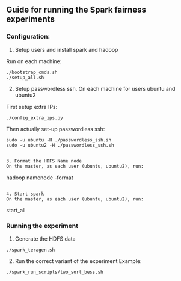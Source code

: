## Guide for running the Spark fairness experiments

### Configuration:

1. Setup users and install spark and hadoop

Run on each machine:
```
./bootstrap_cmds.sh
./setup_all.sh
```

2. Setup passwordless ssh.  On each machine for users ubuntu and ubuntu2

First setup extra IPs:
```
./config_extra_ips.py
```

Then actually set-up passwordless ssh:
```
sudo -u ubuntu -H ./passwordless_ssh.sh
sudo -u ubuntu2 -H ./passwordless_ssh.sh
```
```

3. Format the HDFS Name node
On the master, as each user (ubuntu, ubuntu2), run:
```
hadoop namenode -format
```

4. Start spark
On the master, as each user (ubuntu, ubuntu2), run:
```
start_all

### Running the experiment

1. Generate the HDFS data
```
./spark_teragen.sh
```

2. Run the correct variant of the experiment
Example:
```
./spark_run_scripts/two_sort_bess.sh
```
